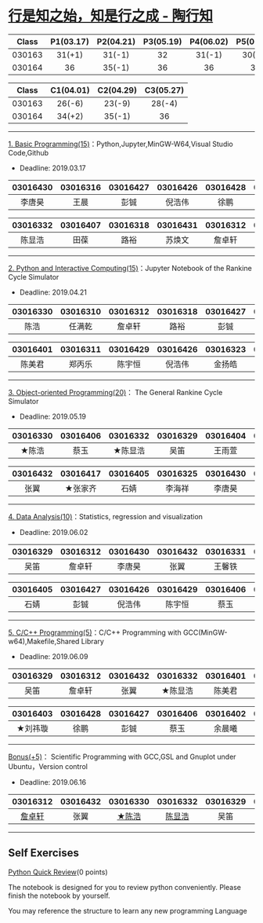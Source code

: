 # [行是知之始，知是行之成 - 陶行知](http://yuedu.163.com/source/2963f558d8cc47dda31faa19c4e776e9_4)

|  Class  | P1(03.17) | P2(04.21) | P3(05.19) | P4(06.02) | P5(06.09) | 
|:-------:|:---------:|:---------:|:---------:|:---------:|:---------:|
| 030163  |  31(+1)   | 31(-1)    |     32    |   31(-1)  |   30(-2)  |   
| 030164  |  36       | 35(-1)    |     36    |    36     |   36  |  

|  Class  | C1(04.01) | C2(04.29) | C3(05.27) | 
|:-------:|:---------:|:---------:|:---------:|
| 030163  |  26(-6)   |  23(-9)   |  28(-4)   | 
| 030164  |  34(+2)   |  35(-1)   |  36       |

---

[1. Basic Programming(15)](./P1)：Python,Jupyter,MinGW-W64,Visual Studio Code,Github

* Deadline: 2019.03.17

|03016430 | 03016316 | 03016427 | 03016426 | 03016428 | 03016404 |03016331 |03016401 | 03016429 |
|:-------:|:--------:|:--------:|:--------:|:--------:|:--------:|:--------:|:------:|:--------:|
| 李唐昊  |  王晨     |    彭铖  | 倪浩伟    | 徐鹏     |  王雨萱   | 王馨铁   |  陈美君 | 陈宇恒    |  


| 03016332 | 03016407 | 03016318 |03016431  | 03016312 | 03016319 | 03016405 | 03016406 |03016403 |
|:--------:|:--------:|:--------:|:--------:|:--------:|:--------:|:--------:|:--------:|:--------:|
| 陈显浩    |   田葆   | 路裕     |  苏焕文   |  詹卓轩  |  王达之   |   石婧   |  蔡玉     | ★刘祎璇 |

---

[2. Python and Interactive Computing(15)](./P2)：Jupyter Notebook of the Rankine Cycle Simulator 

* Deadline: 2019.04.21

| 03016330 |03016310  | 03016312  | 03016318  | 03016427 | 03016332 |  03016432 | 03016329 | 03016331 |
|:--------:|:--------:|:---------:|:---------:|:--------:|:--------:|:---------:|:--------:|:--------:|
|  陈浩    |  任满乾   |  詹卓轩    |  路裕     |    彭铖  | ★陈显浩    |   张翼     | 吴笛     | 王馨铁   |

|03016401 | 03016311 | 03016429 |03016426   | 03016323|   03016403  |  03016327  |03016404 | 03016420 |
|:-------:|:--------:|:--------:|:--------:|:--------:|:-----------:|:----------:|:--------:|:--------:|
|  陈美君  | 郑丙乐   | 陈宇恒   |  倪浩伟   |  金扬皓   | **★刘祎璇** |   张崇辉   | 王雨萱   |  汤政    |

---

[3. Object-oriented Programming(20)](./P3)： The General Rankine Cycle Simulator

* Deadline: 2019.05.19

| 03016330 | 03016406 | 03016332  | 03016329 |03016404 | 03016411 | 03016331|03016310  | 03016407 |
|:--------:|:--------:|:--------:|:--------:|:--------:|:--------:|:--------:|:--------:|:--------:|
|  ★陈浩  |  蔡玉     |★陈显浩   | 吴笛     | 王雨萱   |  王利国   | 王馨铁   | 任满乾   | ★田葆   |

| 03016432 | 03016417 |03016405 | 03016325 | 03016430 | 03016312 |  03016403  |03016420 |03016423 |
|:--------:|:--------:|:-------:|:--------:|:--------:|:--------:|:----------:|:--------:|:--------:|
|  张翼    |  ★张家齐 |  石婧   | 李海祥   |  李唐昊    | 詹卓轩    | ★刘祎璇  | 汤政    |  金扬皓 |

---

[4. Data Analysis(10)](./P4)：Statistics, regression and visualization

* Deadline: 2019.06.02

| 03016329 | 03016312 | 03016430 | 03016432 | 03016331 | 03016310 | 03016332 | 03016301 | 03016411 |  
|:--------:|:--------:|:--------:|:--------:|:--------:|:--------:|:--------:|:--------:|:--------:|
| 吴笛     | 詹卓轩    | 李唐昊   |   张翼    | 王馨铁   |  任满乾   | 陈显浩   | 张佳钰 | 王利国   | 

| 03016405 | 03016427 |03016426  | 03016429 | 03016406 | 03016330 | 03016433 | 03016327  |03016323| 
|:--------:|:--------:|:--------:|:--------:|:--------:|:--------:|:--------:|:---------:|:---------:|
|   石婧   |  彭铖     |  倪浩伟  | 陈宇恒    |   蔡玉    |  陈浩    |  王鹏程  | 张崇辉     | ★金扬皓   |

---

[5. C/C++ Programming(5)](./P5)：C/C++ Programming with GCC(MinGW-w64),Makefile,Shared Library

* Deadline: 2019.06.09

| 03016329 | 03016312 | 03016432 | 03016332 | 03016401 |03016330 | 03016331 |03016411 | 03016310 |
|:--------:|:--------:|:--------:|:--------:|:--------:|:-------:|:--------:|:--------:|:--------:|
| 吴笛     |  詹卓轩   | 张翼     | ★陈显浩  | 陈美君    | 陈浩    |  王馨铁    | 王利国  |  任满乾   |

| 03016403 | 03016428 | 03016427 |03016406 | 03016402 | 03016304 | 03016307 |03016426  | 03016430 |
|:--------:|:--------:|:--------:|:-------:|:--------:|:--------:|:--------:|:--------:|:--------:|
| ★刘祎璇  | 徐鹏     |    彭铖   | 蔡玉    | 余晨曦    | 沈诗宇   | 陈可心    | 倪浩伟    | 李唐昊   | 

---

[Bonus(+5)](./Bonus)： Scientific Programming with GCC,GSL and Gnuplot under Ubuntu，Version control

* Deadline: 2019.06.16

| 03016312 |03016432  | 03016330 |03016332 | 03016329 | 03016403  |03016327  | 03016417 |03016307 |
|:--------:|:--------:|:--------:|:--------:|:--------:|:--------:|:---------:|:---------:|:---------:|
|  [詹卓轩](https://github.com/Lukasjame/bonus)   | 张翼     |  [★陈浩](https://github.com/1998CHNB/03016330---B)  |  [陈显浩](https://github.com/qingyibaixiu/Bonus)  |  吴笛     | [刘祎璇](https://github.com/YixuanLiu0329/Bonus)    | 张崇辉     |  [张家齐](https://github.com/JiaqiZhang529/Bonus/)  |陈可心    |

---

## Self Exercises

[Python Quick Review](./self-exercises)(0  points)

The notebook is designed for you to review python conveniently. Please finish the notebook by yourself.

You may reference the structure to learn any new programming Language


